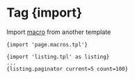 Tag {import}
============

Import [macro](./macro.md) from another template

```smarty
{import 'page.macros.tpl'}
```

```smarty
{import 'listing.tpl' as listing}
...
{listing.paginator current=5 count=100}
```

